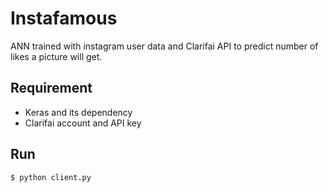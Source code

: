# Instafamous
ANN trained with instagram user data and Clarifai API to predict number of likes a picture will get.
## Requirement
- Keras and its dependency
- Clarifai account and API key
## Run
    $ python client.py
